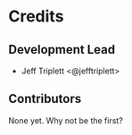 # Credits

## Development Lead

- Jeff Triplett <@jefftriplett>

## Contributors

None yet. Why not be the first?
